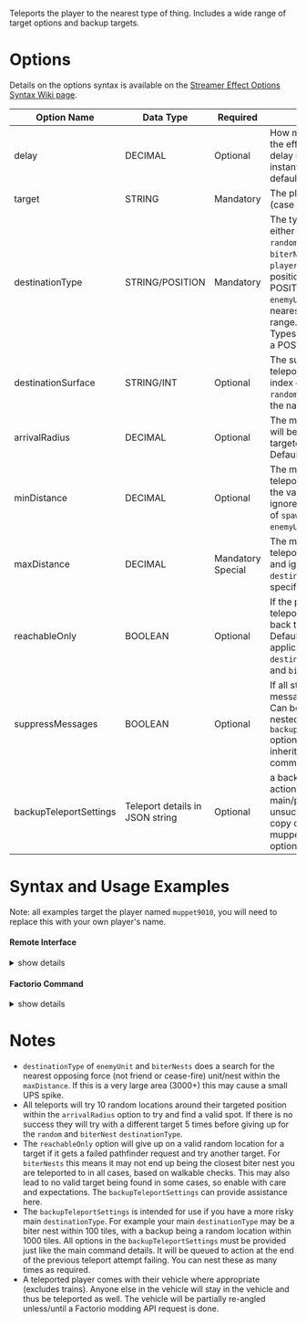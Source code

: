Teleports the player to the nearest type of thing. Includes a wide range of target options and backup targets.





# Options

Details on the options syntax is available on the [Streamer Effect Options Syntax Wiki page](https://github.com/muppet9010/factorio-muppet-streamer/wiki/Streamer-Effect-Options-Syntax).

| Option Name            | Data Type                       | Required          | Details                                                                                                                                                                                                                                                                                                                         |
| ---------------------- | ------------------------------- | ----------------- | ------------------------------------------------------------------------------------------------------------------------------------------------------------------------------------------------------------------------------------------------------------------------------------------------------------------------------- |
| delay                  | DECIMAL                         | Optional          | How many seconds before the effect starts. A `0` second delay makes it happen instantly. If not specified it defaults to happen instantly.                                                                                                                                                                                      |
| target                 | STRING                          | Mandatory         | The player name to target (case sensitive).                                                                                                                                                                                                                                                                                     |
| destinationType        | STRING/POSITION                 | Mandatory         | The type of teleport to do, either the text string of `random`, `randomPlanet`, `biterNest`, `enemyUnit`, `spawn`, `playerPosition`, or a specific position in the map as a POSITION. For `biterNest` and `enemyUnit` it will be the nearest one found within range. See Argument Data Types for syntax examples of a POSITION. |
| destinationSurface     | STRING/INT                      | Optional          | The surface in which to teleport to, either the surface index or a text string of `random`, `randomPlanet`, `same` or the name of the surface.                                                                                                                                                                                  |
| arrivalRadius          | DECIMAL                         | Optional          | The max distance the player will be teleported to from the targeted `destinationType`. Defaults to `10`.                                                                                                                                                                                                                        |
| minDistance            | DECIMAL                         | Optional          | The minimum distance to teleport. If not provided then the value of `0` is used. Is ignored for `destinationType` of `spawn`, specific position or `enemyUnit`.                                                                                                                                                                 |
| maxDistance            | DECIMAL                         | Mandatory Special | The maximum distance to teleport. Is not mandatory and ignored for `destinationType` of `spawn` or a specific position.                                                                                                                                                                                                         |
| reachableOnly          | BOOLEAN                         | Optional          | If the place you are teleported must be walkable back to where you were. Defaults to `false`. Only applicable for `destinationType` of `random` and `biterNest`.                                                                                                                                                                |
| suppressMessages       | BOOLEAN                         | Optional          | If all standard effect messages are suppressed. Can be specified within nested `backupTeleportSettings` options, otherwise will be inherited from the parent command. Defaults to `false`.                                                                                                                                      |
| backupTeleportSettings | Teleport details in JSON string | Optional          | a backup complete teleport action that will be done if the main/parent command is unsuccessful. Is a complete copy of the main muppet_streamer_v2_teleport options as a JSON object.                                                                                                                                            |



# Syntax and Usage Examples

Note: all examples target the player named `muppet9010`, you will need to replace this with your own player's name.

#### Remote Interface

<details><summary>show details</summary>
<p>

Remote Interface Syntax: `/sc remote.call('muppet_streamer_v2', 'run_command', 'muppet_streamer_v2_teleport', [OPTIONS TABLE])`

The options must be provided as a Lua table.

Examples:

| Example                                                             | Code                                                                                                                                                                                                                                                                                                           |
| ------------------------------------------------------------------- | -------------------------------------------------------------------------------------------------------------------------------------------------------------------------------------------------------------------------------------------------------------------------------------------------------------- |
| nearest walkable biter nest                                         | `/sc remote.call('muppet_streamer_v2', 'run_command', 'muppet_streamer_v2_teleport', {target="muppet9010", destinationType="biterNest", maxDistance=1000, reachableOnly=true})`                                                                                                                                |
| random location                                                     | `/sc remote.call('muppet_streamer_v2', 'run_command', 'muppet_streamer_v2_teleport', {target="muppet9010", destinationType="random", minDistance=100, maxDistance=500, reachableOnly=true})`                                                                                                                   |
| specific position                                                   | `/sc remote.call('muppet_streamer_v2', 'run_command', 'muppet_streamer_v2_teleport', {target="muppet9010", destinationType={200, 100}})`                                                                                                                                                                       |
| usage of a backup teleport                                          | `/sc remote.call('muppet_streamer_v2', 'run_command', 'muppet_streamer_v2_teleport', {target="muppet9010", destinationType="biterNest", maxDistance=100, reachableOnly=true, backupTeleportSettings= {target="muppet9010", destinationType="random", minDistance=100, maxDistance=500, reachableOnly=true} })` |
| random planet using player position coordinates and spawn as backup | `/sc remote.call('muppet_streamer_v2', 'run_command', 'muppet_streamer_v2_teleport', {target = "Ozy_Viking", destinationType = "randomPlanet" })`                                                                                                                                                              |
| random location on a random planet                                  | `/sc remote.call('muppet_streamer_v2', 'run_command', 'muppet_streamer_v2_teleport', { target = "Ozy_Viking", destinationType = "random", destinationSurface = "randomPlanet",minDistance = 1000 })`                                                                                                           |


Further details and more advanced usage of using Remote Interfaces can be found here on the [Streamer Effect Options Syntax Wiki page](https://github.com/muppet9010/factorio-muppet-streamer/wiki/Streamer-Effect-Options-Syntax).

</p>
</details>



#### Factorio Command

<details><summary>show details</summary>
<p>

Command Syntax: `/muppet_streamer_v2_teleport [OPTIONS TABLE AS JSON STRING]`

The effect's options must be provided as a JSON string of a table.

Examples:

| Example                                                             | Code                                                                                                                                                                                                                                                                       |
| ------------------------------------------------------------------- | -------------------------------------------------------------------------------------------------------------------------------------------------------------------------------------------------------------------------------------------------------------------------- |
| nearest walkable biter nest                                         | `/muppet_streamer_v2_teleport {"target":"muppet9010", "destinationType":"biterNest", "maxDistance":1000, "reachableOnly":true}`                                                                                                                                            |
| random location                                                     | `/muppet_streamer_v2_teleport {"target":"muppet9010", "destinationType":"random", "minDistance":100, "maxDistance":500, "reachableOnly":true}`                                                                                                                             |
| specific position                                                   | `/muppet_streamer_v2_teleport {"target":"muppet9010", "destinationType":[200, 100]}`                                                                                                                                                                                       |
| usage of a backup teleport                                          | `/muppet_streamer_v2_teleport {"target":"muppet9010", "destinationType":"biterNest", "maxDistance":100, "reachableOnly":true, "backupTeleportSettings": {"target":"muppet9010", "destinationType":"random", "minDistance":100, "maxDistance":500, "reachableOnly":true} }` |
| random planet using player position coordinates and spawn as backup | `/muppet_streamer_v2_teleport {"target": "Ozy_Viking", "destinationType": "randomPlanet" }`                                                                                                                                                                                |
| random location on a random planet                                  | `/muppet_streamer_v2_teleport {"target": "Ozy_Viking", "destinationType": "random", "destinationSurface": "randomPlanet","minDistance": 1000}`                                                                                                                             |
</p>
</details>



# Notes

- `destinationType` of `enemyUnit` and `biterNests` does a search for the nearest opposing force (not friend or cease-fire) unit/nest within the `maxDistance`. If this is a very large area (3000+) this may cause a small UPS spike.
- All teleports will try 10 random locations around their targeted position within the `arrivalRadius` option to try and find a valid spot. If there is no success they will try with a different target 5 times before giving up for the `random` and `biterNest` `destinationType`.
- The `reachableOnly` option will give up on a valid random location for a target if it gets a failed pathfinder request and try another target. For `biterNests` this means it may not end up being the closest biter nest you are teleported to in all cases, based on walkable checks. This may also lead to no valid target being found in some cases, so enable with care and expectations. The `backupTeleportSettings` can provide assistance here.
- The `backupTeleportSettings` is intended for use if you have a more risky main `destinationType`. For example your main `destinationType` may be a biter nest within 100 tiles, with a backup being a random location within 1000 tiles. All options in the `backupTeleportSettings` must be provided just like the main command details. It will be queued to action at the end of the previous teleport attempt failing. You can nest these as many times as required.
- A teleported player comes with their vehicle where appropriate (excludes trains). Anyone else in the vehicle will stay in the vehicle and thus be teleported as well. The vehicle will be partially re-angled unless/until a Factorio modding API request is done.
